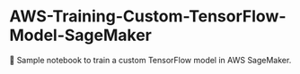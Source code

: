 # AWS-Training-Custom-TensorFlow-Model-SageMaker
🧠 Sample notebook to train a custom TensorFlow model in AWS SageMaker.
